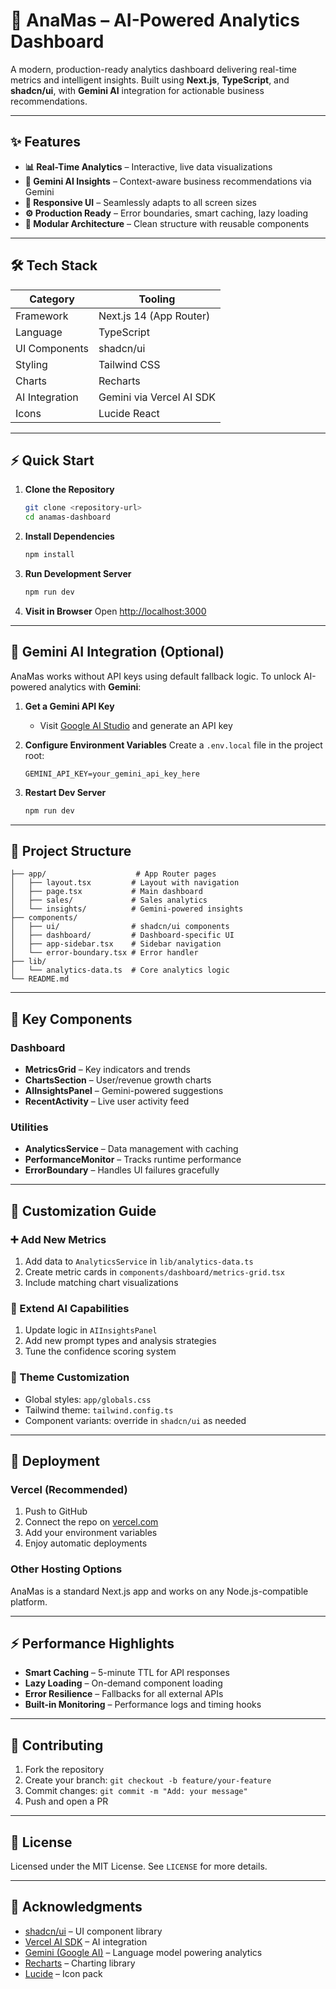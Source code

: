 # 🚀 AnaMas – AI-Powered Analytics Dashboard

A modern, production-ready analytics dashboard delivering real-time metrics and intelligent insights. Built using **Next.js**, **TypeScript**, and **shadcn/ui**, with **Gemini AI** integration for actionable business recommendations.

---

## ✨ Features

* **📊 Real-Time Analytics** – Interactive, live data visualizations
* **🧠 Gemini AI Insights** – Context-aware business recommendations via Gemini
* **📱 Responsive UI** – Seamlessly adapts to all screen sizes
* **⚙️ Production Ready** – Error boundaries, smart caching, lazy loading
* **🧩 Modular Architecture** – Clean structure with reusable components

---

## 🛠 Tech Stack

| Category       | Tooling                  |
| -------------- | ------------------------ |
| Framework      | Next.js 14 (App Router)  |
| Language       | TypeScript               |
| UI Components  | shadcn/ui                |
| Styling        | Tailwind CSS             |
| Charts         | Recharts                 |
| AI Integration | Gemini via Vercel AI SDK |
| Icons          | Lucide React             |

---

## ⚡ Quick Start

1. **Clone the Repository**

   ```bash
   git clone <repository-url>
   cd anamas-dashboard
   ```

2. **Install Dependencies**

   ```bash
   npm install
   ```

3. **Run Development Server**

   ```bash
   npm run dev
   ```

4. **Visit in Browser**
   Open [http://localhost:3000](http://localhost:3000)

---

## 🤖 Gemini AI Integration (Optional)

AnaMas works without API keys using default fallback logic. To unlock AI-powered analytics with **Gemini**:

1. **Get a Gemini API Key**

   * Visit [Google AI Studio](https://aistudio.google.com/app/apikey) and generate an API key

2. **Configure Environment Variables**
   Create a `.env.local` file in the project root:

   ```env
   GEMINI_API_KEY=your_gemini_api_key_here
   ```

3. **Restart Dev Server**

   ```bash
   npm run dev
   ```

---

## 🧱 Project Structure

```
├── app/                    # App Router pages
│   ├── layout.tsx         # Layout with navigation
│   ├── page.tsx           # Main dashboard
│   ├── sales/             # Sales analytics
│   └── insights/          # Gemini-powered insights
├── components/
│   ├── ui/                # shadcn/ui components
│   ├── dashboard/         # Dashboard-specific UI
│   ├── app-sidebar.tsx    # Sidebar navigation
│   └── error-boundary.tsx # Error handler
├── lib/
│   └── analytics-data.ts  # Core analytics logic
└── README.md
```

---

## 🧩 Key Components

### Dashboard

* **MetricsGrid** – Key indicators and trends
* **ChartsSection** – User/revenue growth charts
* **AIInsightsPanel** – Gemini-powered suggestions
* **RecentActivity** – Live user activity feed

### Utilities

* **AnalyticsService** – Data management with caching
* **PerformanceMonitor** – Tracks runtime performance
* **ErrorBoundary** – Handles UI failures gracefully

---

## 🎨 Customization Guide

### ➕ Add New Metrics

1. Add data to `AnalyticsService` in `lib/analytics-data.ts`
2. Create metric cards in `components/dashboard/metrics-grid.tsx`
3. Include matching chart visualizations

### 🤖 Extend AI Capabilities

1. Update logic in `AIInsightsPanel`
2. Add new prompt types and analysis strategies
3. Tune the confidence scoring system

### 🎨 Theme Customization

* Global styles: `app/globals.css`
* Tailwind theme: `tailwind.config.ts`
* Component variants: override in `shadcn/ui` as needed

---

## 🚀 Deployment

### Vercel (Recommended)

1. Push to GitHub
2. Connect the repo on [vercel.com](https://vercel.com)
3. Add your environment variables
4. Enjoy automatic deployments

### Other Hosting Options

AnaMas is a standard Next.js app and works on any Node.js-compatible platform.

---

## ⚡ Performance Highlights

* **Smart Caching** – 5-minute TTL for API responses
* **Lazy Loading** – On-demand component loading
* **Error Resilience** – Fallbacks for all external APIs
* **Built-in Monitoring** – Performance logs and timing hooks

---

## 🤝 Contributing

1. Fork the repository
2. Create your branch:
   `git checkout -b feature/your-feature`
3. Commit changes:
   `git commit -m "Add: your message"`
4. Push and open a PR

---

## 📄 License

Licensed under the MIT License. See `LICENSE` for more details.

---

## 🙌 Acknowledgments

* [shadcn/ui](https://ui.shadcn.com/) – UI component library
* [Vercel AI SDK](https://sdk.vercel.ai/) – AI integration
* [Gemini (Google AI)](https://deepmind.google/technologies/gemini) – Language model powering analytics
* [Recharts](https://recharts.org/) – Charting library
* [Lucide](https://lucide.dev/) – Icon pack
